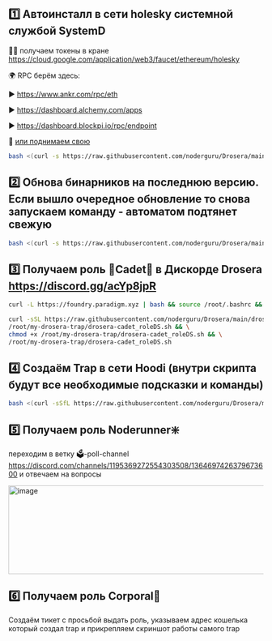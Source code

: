 ## 1️⃣ Автоинсталл в сети holesky системной службой SystemD
🛀🏻 получаем токены в кране https://cloud.google.com/application/web3/faucet/ethereum/holesky

🌍 RPC берём здесь:

▶️ https://www.ankr.com/rpc/eth

▶️ https://dashboard.alchemy.com/apps

▶️ https://dashboard.blockpi.io/rpc/endpoint 

🎯 [или поднимаем свою](https://github.com/noderguru/Ethereum-Testnet_RPCs/tree/main?tab=readme-ov-file#holesky)
```bash
bash <(curl -s https://raw.githubusercontent.com/noderguru/Drosera/main/drosera_autoinstall_inHolesky-ntw.sh)
```
## 2️⃣ Обнова бинарников на последнюю версию. Если вышло очередное обновление то снова запускаем команду - автоматом подтянет свежую
```bash
bash <(curl -s https://raw.githubusercontent.com/noderguru/Drosera/main/update_drosera_operator_to_latestVersion.sh)
```

## 3️⃣ Получаем роль 🔴Cadet💂 в Дискорде Drosera https://discord.gg/acYp8jpR

```bash
curl -L https://foundry.paradigm.xyz | bash && source /root/.bashrc && foundryup
```
```bash
curl -sSL https://raw.githubusercontent.com/noderguru/Drosera/main/drosera-cadet_roleDS.sh -o \
/root/my-drosera-trap/drosera-cadet_roleDS.sh && \
chmod +x /root/my-drosera-trap/drosera-cadet_roleDS.sh && \
/root/my-drosera-trap/drosera-cadet_roleDS.sh
```
## 4️⃣ Создаём Trap в сети Hoodi (внутри скрипта будут все необходимые подсказки и команды)
```bash
bash <(curl -sSfL https://raw.githubusercontent.com/noderguru/Drosera/main/migrate_from_holesky_to_hoodi.sh)
```
## 5️⃣ Получаем роль Noderunner❇️ 
переходим в ветку ⁠🗳-poll-channel  https://discord.com/channels/1195369272554303508/1364697426379673600 и отвечаем на вопросы

<img width="603" height="175" alt="image" src="https://github.com/user-attachments/assets/3f2edace-2efe-4c0f-961a-f175824d6526" />

## 6️⃣ Получаем роль Corporal🔰
Создаём тикет с просьбой выдать роль, указываем адрес кошелька который создал trap и прикрепляем скриншот работы самого trap



